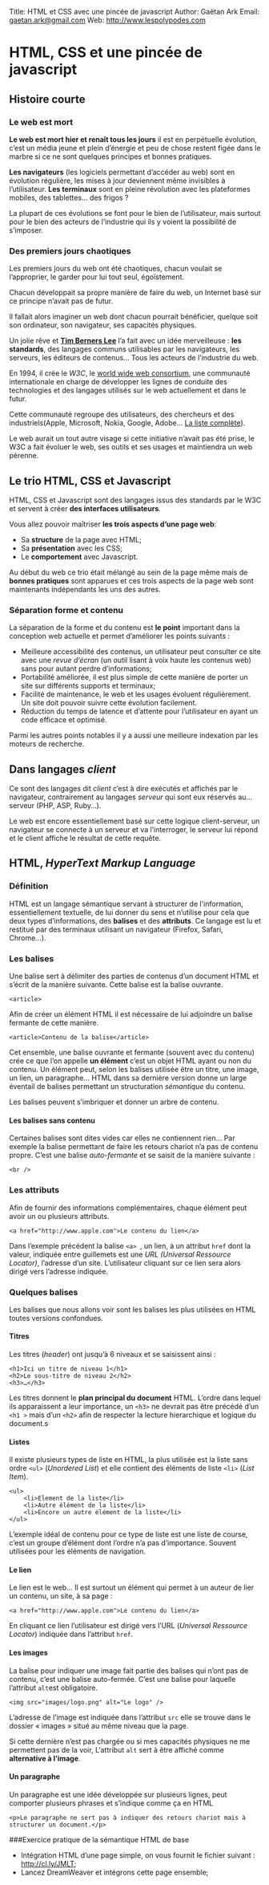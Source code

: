 Title:  HTML et CSS avec une pincée de javascript
Author: Gaëtan Ark
Email: gaetan.ark@gmail.com
Web: http://www.lespolypodes.com

# HTML, CSS et une pincée de javascript
## Histoire courte
### Le web est mort

**Le web est mort hier et renaît tous les jours** il est en perpétuelle évolution, c’est un média jeune et plein d’énergie et peu de chose restent figée dans le marbre si ce ne sont quelques principes et bonnes pratiques.

**Les navigateurs** (les logiciels permettant d’accéder au web) sont en évolution régulière, les mises à jour deviennent même invisibles à l’utilisateur.
**Les terminaux** sont en pleine révolution avec les plateformes mobiles, des tablettes… des frigos ?

La plupart de ces évolutions se font pour le bien de l’utilisateur, mais surtout pour le bien des acteurs de l’industrie qui ils y voient la possibilité de s’imposer.

### Des premiers jours chaotiques

Les premiers jours du web ont été chaotiques, chacun voulait se l’approprier, le garder pour lui tout seul, égoïstement.

Chacun développait sa propre manière de faire du web, un Internet basé sur ce principe n’avait pas de futur.

Il fallait alors imaginer un web dont chacun pourrait bénéficier, quelque soit son ordinateur, son navigateur, ses capacités physiques.

Un jolie rêve et **[Tim Berners Lee](https://fr.wikipedia.org/wiki/Tim_Berners-Lee)** l’a fait avec un idée merveilleuse : **les standards**, des langages communs utilisables par les navigateurs, les serveurs, les éditeurs de contenus… Tous les acteurs de l’industrie du web.

En 1994, il crée le *W3C*, le [world wide web consortium](http://www.w3.org/), une communauté internationale en charge de développer les lignes de conduite des technologies et des langages utilisés sur le web actuellement et dans le futur.

Cette communauté regroupe des utilisateurs, des chercheurs et des industriels(Apple, Microsoft, Nokia, Google, Adobe… [La liste complète](http://www.w3.org/Consortium/Member/List )).

Le web aurait un tout autre visage si cette initiative n’avait pas été prise, le W3C a fait évoluer le web, ses outils et ses usages et maintiendra un web pérenne.

## Le trio HTML, CSS et Javascript

HTML, CSS et Javascript sont des langages issus des standards par le W3C et servent à créer **des interfaces utilisateurs**.

Vous allez pouvoir maîtriser **les trois aspects d’une page web**:

* Sa **structure** de la page avec HTML;
* Sa **présentation** avec les CSS;
* Le **comportement** avec Javascript.

Au début du web ce trio était mélangé au sein de la page même mais de **bonnes pratiques** sont apparues et ces trois aspects de la page web sont maintenants indépendants les uns des autres.

### Séparation forme et contenu

La séparation de la forme et du contenu est **le point** important dans la conception web actuelle et permet d’améliorer les points suivants :

* Meilleure accessibilité des contenus, un utilisateur peut consulter ce site avec une *revue d’écran* (un outil lisant à voix haute les contenus web) sans pour autant perdre d’informations;
* Portabilité améliorée, il est plus simple de cette manière de porter un site sur différents supports et terminaux;
* Facilité de maintenance, le web et les usages évoluent régulièrement. Un site doit pouvoir suivre cette évolution facilement.
* Réduction du temps de latence et d’attente pour l’utilisateur en ayant un code efficace et optimisé.

Parmi les autres points notables il y a aussi une meilleure indexation par les moteurs de recherche.

## Dans langages *client*

Ce sont des langages dit *client* c’est à dire exécutés et affichés par le navigateur, contrairement au langages *serveur* qui sont eux réservés au… serveur (PHP, ASP, Ruby…).

Le web est encore essentiellement basé sur cette logique client-serveur, un navigateur se connecte à un serveur et va l’interroger, le serveur lui répond et le client affiche le résultat de cette requête.


## HTML, *HyperText Markup Language*
### Définition

HTML est un langage sémantique servant à structurer de l'information, essentiellement textuelle, de lui donner du sens et n’utilise pour cela que deux types d’informations, des **balises** et des **attributs**.
Ce langage est lu et restitué par des terminaux utilisant un navigateur (Firefox, Safari, Chrome…).

### Les balises
Une balise sert à délimiter des parties de contenus d’un document HTML et s’écrit de la manière suivante. Cette balise est la balise ouvrante. 

	<article>

Afin de créer un élément HTML il est nécessaire de lui adjoindre un balise fermante de cette manière.

	<article>Contenu de la balise</article>

Cet ensemble, une balise ouvrante et fermante (souvent avec du contenu) crée ce que l’on appelle **un élément** c’est un objet HTML ayant ou non du contenu.
Un élément peut, selon les balises utilisée être un titre, une image, un lien, un paragraphe… HTML dans sa dernière version donne un large éventail de balises permettant un structuration *sémantique* du contenu.

Les balises peuvent s’imbriquer et donner un arbre de contenu.

#### Les balises sans contenu
Certaines balises sont dites vides car elles ne contiennent rien… Par exemple la balise permettant de faire les retours chariot n’a pas de contenu propre. C’est une balise *auto-fermante* et se saisit de la manière suivante :

	<br />

### Les attributs
Afin de fournir des informations complémentaires, chaque élément peut avoir un ou plusieurs attributs.

	<a href="http://www.apple.com">Le contenu du lien</a>

Dans l’exemple précédent la balise ``<a> ``, un lien, à un attribut ``href`` dont la valeur, indiquée entre guillemets est une *URL (Universal Ressource Locator)*, l’adresse d’un site.
L’utilisateur cliquant sur ce lien sera alors dirigé vers l’adresse indiquée.

### Quelques balises
Les balises que nous allons voir sont les balises les plus utilisées en HTML toutes versions confondues.

#### Titres
Les titres (*header*) ont jusqu’à 6 niveaux et se saisissent ainsi :

	<h1>Ici un titre de niveau 1</h1>
	<h2>Le sous-titre de niveau 2</h2>
	<h3>…</h3>

Les titres donnent le **plan principal du document** HTML. L’ordre dans lequel ils apparaissent a leur importance, un ``<h3>`` ne devrait pas être précédé d’un ``<h1 >`` mais d’un ``<h2>`` afin de respecter la lecture hierarchique et logique du document.s
	
#### Listes
Il existe plusieurs types de liste en HTML, la plus utilisée est la  liste sans ordre ``<ul>`` (*Unordered List*) et elle contient des éléments de liste ``<li>`` (*List Item*).
	
	<ul>
		<li>Element de la liste</li>
		<li>Autre élément de la liste</li>
		<li>Encore un autre élément de la liste</li>
	</ul>

L’exemple idéal de contenu pour ce type de liste est une liste de course, c’est un groupe d’élément dont l’ordre n’a pas d’importance. Souvent utilisées pour les éléments de navigation.

#### Le lien
Le lien est le web… Il est surtout un élément qui permet à un auteur de lier un contenu, un site, à sa page :

	<a href="http://www.apple.com">Le contenu du lien</a>

 En cliquant ce lien l’utilisateur est dirigé vers l’URL (*Universal Ressource Locator*) indiquée dans l’attribut ``href``.

#### Les images
La balise pour indiquer une image fait partie des balises qui n’ont pas de contenu, c’est une balise auto-fermée. C’est une balise pour laquelle l’attribut ``alt``est obligatoire.

	<img src="images/logo.png" alt="Le logo" />

L’adresse de l’image est indiquée dans l’attribut ``src`` elle se trouve dans le dossier « images » situé au même niveau que la page.

Si cette dernière n’est pas chargée ou si mes capacités physiques ne me permettent pas de la voir, L‘attribut ``alt`` sert à être affiché comme **alternative à l’image**.

#### Un paragraphe

Un paragraphe est une idée développée sur plusieurs lignes, peut comporter plusieurs phrases et s’indique comme ça en HTML

	<p>Le paragraphe ne sert pas à indiquer des retours chariot mais à structurer un document.</p>

###Exercice pratique de la sémantique HTML de base
* Intégration HTML d’une page simple, on vous fournit le fichier suivant : http://cl.ly/JMLT;
* Lancez DreamWeaver et intégrons cette page ensemble;


